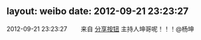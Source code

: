 layout: weibo
date: 2012-09-21 23:23:27
---
2012-09-21 23:23:27  &nbsp;&nbsp;&nbsp;&nbsp;&nbsp;&nbsp; 来自 <a href="http://app.weibo.com/t/feed/cUcI1A" rel="nofollow">分享按钮</a>
主持人坤哥呢！！！@杨坤 ​​​

